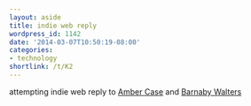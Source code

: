 ```yaml
---
layout: aside
title: indie web reply
wordpress_id: 1142
date: '2014-03-07T10:50:19-08:00'
categories:
- technology
shortlink: /t/K2
---
```

attempting indie web reply to <a href="http://caseorganic.com/notes/2014/03/07/1/indiewebcampsf" class="u-in-reply-to"
rel="in-reply-to">Amber Case</a> and <a href="http://waterpigs.co.uk/notes/4UwJiA/" rel="in-reply-to"
class="u-in-reply-to">Barnaby Walters</a>
